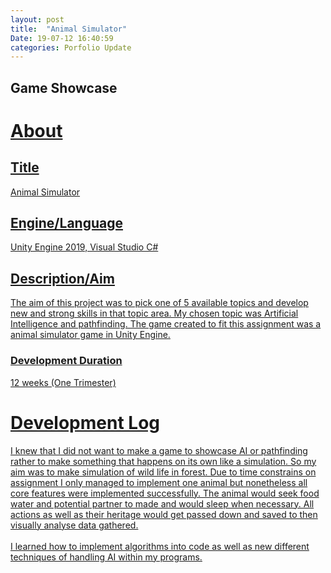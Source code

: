 ```yaml
---
layout: post
title:  "Animal Simulator"
Date: 19-07-12 16:40:59 
categories: Porfolio Update
---
```


<p><h2><b>Game Showcase</b></h2></p>
<p><a href="https://www.youtube.com/watch?v=J4UElaw_kGw&feature=youtu.be"</a></p>
<p>
<h1><b>About</b></h1>
<h2><b>Title</b></h2>
Animal Simulator
<h2><b>Engine/Language</b></h2>
Unity Engine 2019, Visual Studio C#
<h2><b> Description/Aim</b></h2>
The aim of this project was to pick one of 5 available topics and develop new and strong skills in that topic area. My chosen topic was Artificial Intelligence and pathfinding. The game created to fit this assignment was a animal simulator game in Unity Engine.
<h3>Development Duration</h3>
12 weeks (One Trimester)
<h1><b>Development Log</b></h1>
I knew that I did not want to make a game to showcase AI or pathfinding rather to make something that happens on its own like a simulation. So my aim was to make simulation of wild life in forest.
Due to time constrains on assignment I only managed to implement one animal but nonetheless all core features were implemented successfully.
The animal would seek food water and potential partner to made and would sleep when necessary.
All actions as well as their heritage would get passed down and saved to then visually analyse data gathered. 
<br></br>
I learned how to implement algorithms into code as well as new different techniques of handling AI within my programs. 

</p>

<br></br>
<p>

